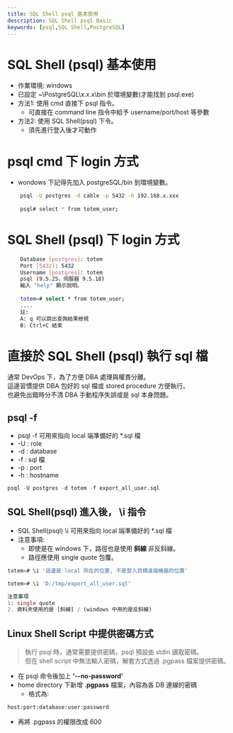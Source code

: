 ```yaml
---
title: SQL Shell psql 基本使用
description: SQL Shell psql Basic
keywords: [psql,SQL Shell,PostgreSQL]
---
```


# SQL Shell (psql) 基本使用
* 作業環境: windows 
* 已設定 ~\PostgreSQL\x.x.x\bin 於環境變數(才能找到 psql.exe)
* 方法1: 使用 cmd 直接下 psql 指令。
  * 可直接在 command line 指令中給予 username/port/host 等參數
* 方法2: 使用 SQL Shell(psql) 下令。
  * 須先進行登入後才可動作
  
# psql cmd 下 login 方式
* wondows 下記得先加入 postgreSQL/bin 到環境變數。

```bash
    psql -U postgres -d cable -p 5432 -h 192.168.x.xxx
    
    psql# select * from totem_user;
```


#  SQL Shell (psql) 下 login 方式

```bash
    Database [postgres]: totem
    Port [5432]: 5432
    Username [postgres]: totem
    psql (9.5.25，伺服器 9.5.18)
    輸入 "help" 顯示說明。
    
    totem=# select * from totem_user;
    ....
    註: 
    A: q 可以跳出查詢結果檢視
    B: Ctrl+C 結束
```

# 直接於 SQL Shell (psql) 執行 sql 檔
  通常 DevOps 下，為了方便 DBA 處理與權責分離。  
  這邊習慣提供 DBA 包好的 sql 檔或 stored procedure 方便執行。  
  也避免出錯時分不清 DBA 手動程序失誤或是 sql 本身問題。

## psql -f
* psql -f 可用來指向 local 端準備好的 *.sql 檔  
* -U : role  
* -d : database  
* -f : sql 檔  
* -p : port  
* -h : hostname  

```sql
psql -U postgres -d totem -f export_all_user.sql
```


## SQL Shell(psql) 進入後， \i 指令
* SQL Shell(psql) \i 可用來指向 local 端準備好的 *.sql 檔  
* 注意事項: 
  * 即使是在 windows 下，路徑也是使用 __斜線__ 非反斜線。  
  * 路徑應使用 single quote 包覆。  

```sql
totem=# \i '這邊是 local 所在的位置, 不是登入目標遠端機器的位置'

totem=# \i 'D:/tmp/export_all_user.sql'

注意事項
1: single quote
2. 資料夾使用的是 [斜線] / (windows 中用的是反斜線)
```


## Linux Shell Script 中提供密碼方式

> 執行 psql 時，通常需要提供密碼，psql 預設由 stdin 讀取密碼。  
> 但在 shell script 中無法輸入密碼，解套方式透過 .pgpass 檔案提供密碼。  


* 在 psql 命令後加上  __'--no-password'__
* home directory 下新增 __.pgpass__ 檔案，內容為各 DB 連線的密碼
  * 格式為:
  
```bash  
host:port:database:user:password
```

* 再將 .pgpass 的權限改成 600